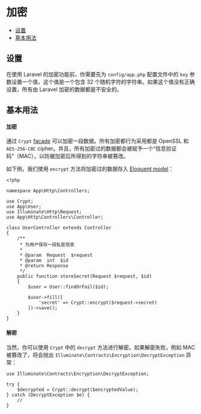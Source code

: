 # 加密

- [设置](#configuration)
- [基本用法](#basic-usage)

<a name="configuration"></a>
## 设置

在使用 Laravel 的加密功能前，你需要先为 `config/app.php` 配置文件中的 `key` 参数设置一个值，这个值是一个包含 32 个随机字符的字符串。如果这个值没有正确设置，所有由 Laravel 加密的数据都是不安全的。

<a name="basic-usage"></a>
## 基本用法

#### 加密

通过 `Crypt` [facade](/docs/{{version}}/facades) 可以加密一段数据。所有加密都行为采用都是 OpenSSL 和 `AES-256-CBC` cipher。并且，所有加密过的数据都会被赋予一个“信息验证码”（MAC），以防被加密后所得到的字符串被篡改。

如下例，我们使用 `encrypt` 方法将加密过的数据存入 [Eloquent model](/docs/{{version}}/eloquent)：

	<?php

	namespace App\Http\Controllers;

	use Crypt;
	use App\User;
	use Illuminate\Http\Request;
	use App\Http\Controllers\Controller;

	class UserController extends Controller
	{
		/**
		 * 为用户保存一段私密信息
		 *
		 * @param  Request  $request
		 * @param  int  $id
		 * @return Response
		 */
		public function storeSecret(Request $request, $id)
		{
			$user = User::findOrFail($id);

			$user->fill([
				'secret' => Crypt::encrypt($request->secret)
			])->save();
		}
	}

#### 解密

当然，你可以使用 `Crypt` 中的 `decrypt` 方法进行解密。如果解密失败，例如 MAC 被篡改了，将会抛出 `Illuminate\Contracts\Encryption\DecryptException` 异常：

	use Illuminate\Contracts\Encryption\DecryptException;

	try {
		$decrypted = Crypt::decrypt($encryptedValue);
	} catch (DecryptException $e) {
		//
	}

